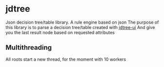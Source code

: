 # jdtree
Json decision tree/table library.
A rule engine based on json 
The purpose of this library is to parse a decision tree/table 
created with [jdtree-ui](https://github.com/mattskinosix/jdtree-ui)
And give you the last result node based on requested attributes 


## Multithreading 

All roots start a new thread, for the moment with 10 workers


 
